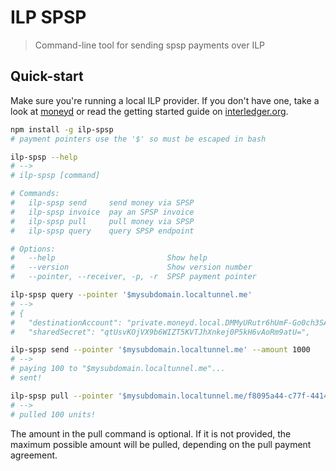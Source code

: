 # ILP SPSP
> Command-line tool for sending spsp payments over ILP

## Quick-start

Make sure you're running a local ILP provider. If you don't have one, take a look at [moneyd](https://github.com/sharafian/moneyd) or read the getting started guide on [interledger.org](https://interledger.org).

```sh
npm install -g ilp-spsp
# payment pointers use the '$' so must be escaped in bash

ilp-spsp --help
# --> 
# ilp-spsp [command]

# Commands:
#   ilp-spsp send     send money via SPSP
#   ilp-spsp invoice  pay an SPSP invoice
#   ilp-spsp pull     pull money via SPSP
#   ilp-spsp query    query SPSP endpoint

# Options:
#   --help                         Show help                                             [boolean]
#   --version                      Show version number                                   [boolean]
#   --pointer, --receiver, -p, -r  SPSP payment pointer

ilp-spsp query --pointer '$mysubdomain.localtunnel.me'
# --> 
# {
#   "destinationAccount": "private.moneyd.local.DMMyURutr6hUmF-Go0ch3SAnsvrKKnmqG6oWwtEDjTA.cFKMLZPFaXJCL_pqqjLtLWPE~ccf42f59-5692-4a8b-8fde-4896c7601035",
#   "sharedSecret": "qtUsvKOjVX9b6WIZT5KVTJhXnkej0P5kH6vAoRm9atU=",

ilp-spsp send --pointer '$mysubdomain.localtunnel.me' --amount 1000
# --> 
# paying 100 to "$mysubdomain.localtunnel.me"...
# sent!

ilp-spsp pull --pointer '$mysubdomain.localtunnel.me/f8095a44-c77f-4414-a19d-7aeca03f17c7' -- amount 100
# --> 
# pulled 100 units! 
```

The amount in the pull command is optional. If it is not provided, the maximum possible amount will be pulled, depending on the pull payment agreement. 
